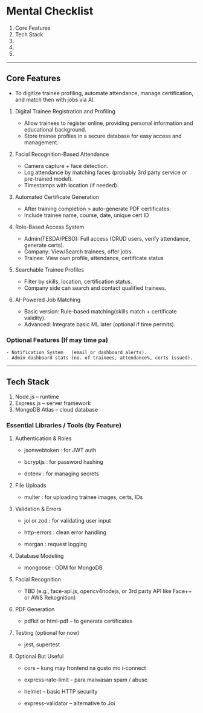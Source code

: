 # Mental Checklist

1. Core Features
2. Tech Stack
3. 
4.
5.

---

## Core Features

- To digitize trainee profiling, automate attendance, manage certification, and match then with jobs via AI.

1. Digital Trainee Registration and Profiling

    - Allow trainees to register online, providing personal information and educational background.
    - Store trainee profiles in a secure database for easy access and management.

2. Facial Recognition-Based Attendance

    - Camera capture + face detection.
    - Log attendance by matching faces (probably 3rd party service or pre-trained model).
    - Timestamps with location (if needed).

3. Automated Certificate Generation

    - After training completion > auto-generate PDF certificates.
    - Include trainee name, course, date, unique cert ID

4. Role-Based Access System

    - Admin(TESDA/PESO):    Full access (CRUD users, verify attendance, generate certs).
    - Company:              View/Search trainees, offer jobs.
    - Trainee:              View own profile, attendance, certificate status

5. Searchable Trainee Profiles
    
    - Filter by skills, location, certification status.
    - Company side can search and contact qualified trainees.

6. AI-Powered Job Matching

    - Basic version:        Rule-based matching(skills match + certificate validity).
    - Advanced:             Integrate basic ML later (optional if time permits).

### Optional Features (If may time pa)

    - Notification System   (email or dashboard alerts).
    - Admin dashboard stats (no. of trainees, attendance%, certs issued).

---

## Tech Stack

1. Node.js          – runtime
2. Express.js       – server framework
3. MongoDB Atlas    – cloud database


### Essential Libraries / Tools (by Feature)

1. Authentication & Roles

    - jsonwebtoken  : for JWT auth

    - bcryptjs      : for password hashing

    - dotenv        : for managing secrets

2. File Uploads

    - multer        : for uploading trainee images, certs, IDs

3. Validation & Errors

    - joi or zod    : for validating user input

    - http-errors   : clean error handling

    - morgan        : request logging

4. Database Modeling

    - mongoose      : ODM for MongoDB

5. Facial Recognition

    - TBD (e.g., face-api.js, opencv4nodejs, or 3rd party API like Face++ or AWS Rekognition)

6. PDF Generation

    - pdfkit or html-pdf – to generate certificates

7. Testing (optional for now)

    - jest, supertest

8. Optional But Useful

    - cors – kung may frontend na gusto mo i-connect

    - express-rate-limit – para maiwasan spam / abuse

    - helmet – basic HTTP security

    - express-validator – alternative to Joi
